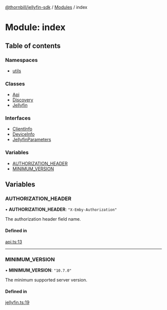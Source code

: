 [@thornbill/jellyfin-sdk](../README.md) / [Modules](../modules.md) / index

# Module: index

## Table of contents

### Namespaces

- [utils](index.utils.md)

### Classes

- [Api](../classes/index.Api.md)
- [Discovery](../classes/index.Discovery.md)
- [Jellyfin](../classes/index.Jellyfin.md)

### Interfaces

- [ClientInfo](../interfaces/index.ClientInfo.md)
- [DeviceInfo](../interfaces/index.DeviceInfo.md)
- [JellyfinParameters](../interfaces/index.JellyfinParameters.md)

### Variables

- [AUTHORIZATION_HEADER](index.md#authorization_header)
- [MINIMUM_VERSION](index.md#minimum_version)

## Variables

### AUTHORIZATION\_HEADER

• **AUTHORIZATION\_HEADER**: ``"X-Emby-Authorization"``

The authorization header field name.

#### Defined in

[api.ts:13](https://github.com/thornbill/jellyfin-sdk-typescript/blob/029620a/src/api.ts#L13)

___

### MINIMUM\_VERSION

• **MINIMUM\_VERSION**: ``"10.7.0"``

The minimum supported server version.

#### Defined in

[jellyfin.ts:19](https://github.com/thornbill/jellyfin-sdk-typescript/blob/029620a/src/jellyfin.ts#L19)

